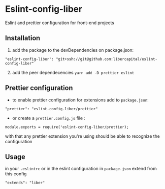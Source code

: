 # Eslint-config-liber

Eslint and prettier configuration for front-end projects

## Installation

1. add the package to the devDependencies on package.json:
  ```
  "eslint-config-liber": "git+ssh://git@github.com:libercapital/eslint-config-liber"
  ```
2. add the peer dependecencies `yarn add -D prettier eslint`

## Prettier configuration

  - to enable prettier configuration for extensions add to `package.json`:
  ```
  "prettier": "eslint-config-liber/prettier"
  ```
   - or create a `prettier.config.js` file :
   ```
   module.exports = require('eslint-config-liber/prettier);
   ```

   with that any prettier extension you're using should be able to recognize the configuration




## Usage

in your `.eslintrc` or in the eslint configuration in `package.json` extend from this config 
```
"extends": "liber"
```

